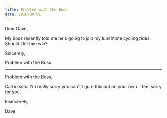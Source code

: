 ```yaml
---
title: Problem with the Boss
date: 2010-09-01
---
```

Dear Dave,

My boss recently told me he's going to join my lunchtime cycling rides. Should I let him win?

Sincerely,

Problem with the Boss

---

Problem with the Boss,

Call in sick. I'm really sorry you can't figure this out on your own. I feel sorry for you.

Insincerely,

Dave
